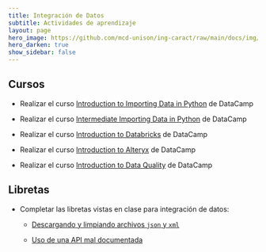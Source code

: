 ```yaml
---
title: Integración de Datos 
subtitle: Actividades de aprendizaje
layout: page
hero_image: https://github.com/mcd-unison/ing-caract/raw/main/docs/img/download-banner.jpg
hero_darken: true
show_sidebar: false
---
```


## Cursos

- Realizar el curso [Introduction to Importing Data in Python](https://app.datacamp.com/learn/courses/introduction-to-importing-data-in-python) de DataCamp

- Realizar el curso [Intermediate Importing Data in Python](https://app.datacamp.com/learn/courses/intermediate-importing-data-in-python) de DataCamp

- Realizar el curso [Introduction to Databricks](https://www.datacamp.com/courses/introduction-to-databricks) de DataCamp

- Realizar el curso [Introduction to Alteryx](https://www.datacamp.com/courses/introduction-to-alteryx) de DataCamp


- Realizar el curso [Introduction to Data Quality](https://www.datacamp.com/courses/introduction-to-data-quality) de DataCamp


## Libretas

- Completar las libretas vistas en clase para integración de datos:
  - [Descargando y limpiando archivos `json` y `xml`](https://colab.research.google.com/github/mcd-unison/ing-caract/blob/main/ejemplos/integracion/python/descarga_datos.ipynb)
  
  - [Uso de una API mal documentada](https://colab.research.google.com/github/mcd-unison/ing-caract/blob/main/ejemplos/integracion/python/RNPDNO-API.ipynb)
 
<!--  ## Certificaciones

- Realizar el *learning path* [Databricks Lakehouse Fundamentals](https://customer-academy.databricks.com/learn/lp/21/Databricks%2520Lakehouse%2520Fundamentals%2520Learning%2520Plan) de DataBricks

 -->
